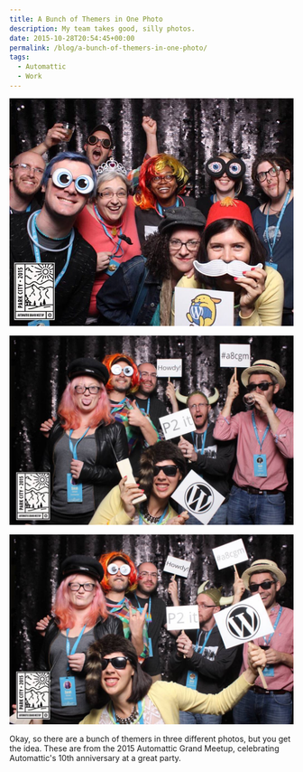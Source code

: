 ```yaml
---
title: A Bunch of Themers in One Photo
description: My team takes good, silly photos.
date: 2015-10-28T20:54:45+00:00
permalink: /blog/a-bunch-of-themers-in-one-photo/
tags:
  - Automattic
  - Work
---
```


![Several WordPress themers with holding crazy props and wearing wild hats in a photo booth but they're also smiling.](./grandmeetup2015-10.jpg)

![Several WordPress themers with holding crazy props and wearing wild hats in a photo booth.](./grandmeetup2015-11.jpg)

![Several WordPress themers with holding crazy props and wearing wild hats in a photo booth.](./grandmeetup2015-12.jpg)

Okay, so there are a bunch of themers in three different photos, but you get the idea. These are from the 2015 Automattic Grand Meetup, celebrating Automattic's 10th anniversary at a great party.

